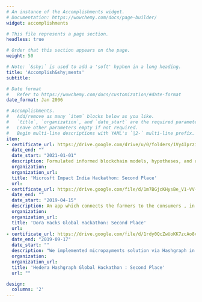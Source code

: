 ```yaml
---
# An instance of the Accomplishments widget.
# Documentation: https://wowchemy.com/docs/page-builder/
widget: accomplishments

# This file represents a page section.
headless: true

# Order that this section appears on the page.
weight: 50

# Note: `&shy;` is used to add a 'soft' hyphen in a long heading.
title: 'Accomplish&shy;ments'
subtitle:

# Date format
#   Refer to https://wowchemy.com/docs/customization/#date-format
date_format: Jan 2006

# Accomplishments.
#   Add/remove as many `item` blocks below as you like.
#   `title`, `organization`, and `date_start` are the required parameters.
#   Leave other parameters empty if not required.
#   Begin multi-line descriptions with YAML's `|2-` multi-line prefix.
item:
- certificate_url: https://drive.google.com/drive/u/0/folders/1Vy4Iprzint2tE6l2jsFZm5ku1gzkpnio
  date_end: ""
  date_start: "2021-01-01"
  description: Formulated informed blockchain models, hypotheses, and use cases.
  organization: 
  organization_url: 
  title: 'Microsft Impact India Hackathon: Second Place'
  url: 
- certificate_url: https://drive.google.com/file/d/1m7BGjcKHysBe_V1-VV-OH59j7C9scG7T/view?usp=sharing
  date_end: ""
  date_start: "2019-04-15"
  description: An app which connects the farmers to the consumers , in which the real time crop health monitoringensures that pesticide free crops are grown. Real time analytics   is given to the farmer along with Smart Contract for bidding and fund transfer features
  organization: 
  organization_url: 
  title: 'Dora Hacks Global Hackathon: Second Place'
  url: 
- certificate_url: https://drive.google.com/file/d/1rdy0QcZwUoKK7zcAo8cJ0xj9_smeUjHm/view?usp=sharing
  date_end: "2019-09-17"
  date_start: ""
  description: "We implemented micropayments solution via Hashgraph in which a locked-in amount from contractors will go to citizen charter fund for improper completion of         government funded projects."
  organization: 
  organization_url: 
  title: 'Hedera Hashgraph Global Hackathon : Second Place'
  url: ""

design:
  columns: '2' 
---
```

